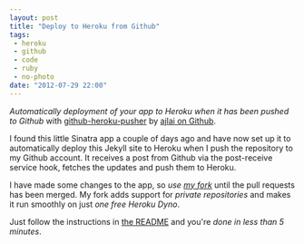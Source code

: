 ```yaml
---
layout: post
title: "Deploy to Heroku from Github"
tags:
 - heroku
 - github
 - code
 - ruby
 - no-photo
date: "2012-07-29 22:00"
---
```

*Automatically deployment of your app to Heroku when it has been pushed to Github* with [github-heroku-pusher](https://github.com/ajlai/github-heroku-pusher) by [ajlai on Github](https://github.com/ajlai).

I found this little Sinatra app a couple of days ago and have now set up it to automatically deploy this Jekyll site to Heroku when I push the repository to my Github account. It receives a post from Github via the post-receive service hook, fetches the updates and push them to Heroku.

I have made some changes to the app, so *use [my fork](https://github.com/himynameisjonas/github-heroku-pusher)* until the pull requests has been merged. My fork adds support for *private repositories* and makes it run smoothly on just *one free Heroku Dyno*.

Just follow the instructions in [the README](https://github.com/himynameisjonas/github-heroku-pusher) and you're *done in less than 5 minutes*.